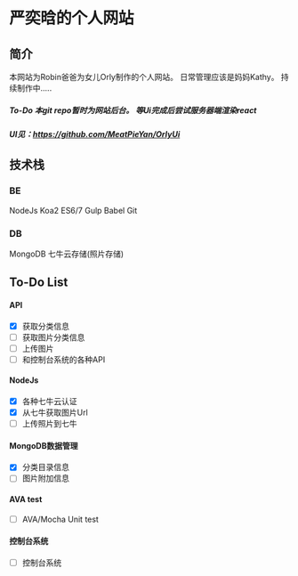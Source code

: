 # 严奕晗的个人网站
## 简介
本网站为Robin爸爸为女儿Orly制作的个人网站。
日常管理应该是妈妈Kathy。
持续制作中.....

##### To-Do 本git repo暂时为网站后台。 等Ui完成后尝试服务器端渲染react
##### UI见：https://github.com/MeatPieYan/OrlyUi

## 技术栈
### BE
NodeJs Koa2 ES6/7 Gulp Babel Git

### DB
MongoDB 七牛云存储(照片存储)

## To-Do List
#### API
- [x] 获取分类信息
- [ ] 获取图片分类信息
- [ ] 上传图片
- [ ] 和控制台系统的各种API

#### NodeJs
- [x] 各种七牛云认证
- [x] 从七牛获取图片Url
- [ ] 上传照片到七牛

#### MongoDB数据管理
- [x] 分类目录信息
- [ ] 图片附加信息

#### AVA test
- [ ] AVA/Mocha Unit test

#### 控制台系统
- [ ] 控制台系统
